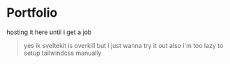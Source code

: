 # Portfolio
hosting it here until i get a job
> yes ik sveltekit is overkill but i just wanna try it out
> also i'm too lazy to setup tailwindcss manually
